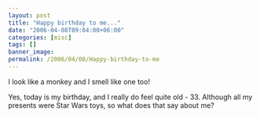 ```yaml
---
layout: post
title: "Happy birthday to me..."
date: "2006-04-08T09:04:00+06:00"
categories: [misc]
tags: []
banner_image: 
permalink: /2006/04/08/Happy-birthday-to-me
---
```


I look like a monkey and I smell like one too!

Yes, today is my birthday, and I really do feel quite old - 33. Although all my presents were Star Wars toys, so what does that say about me?